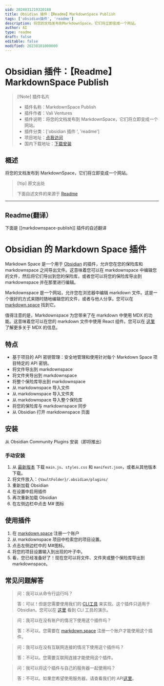 ```yaml
---
uid: 2024031219320188
title: Obsidian 插件：【Readme】MarkdownSpace Publish
tags: ['obsidian插件', 'readme']
description: 将您的文档发布到MarkdownSpace，它们将立即变成一个网站。
author: AI
type: readme
draft: false
editable: false
modified: 20230101000000
---
```


# Obsidian 插件：【Readme】MarkdownSpace Publish

> [!Note] 插件名片
> - 插件名称：MarkdownSpace Publish
> - 插件作者：Vali Ventures
> - 插件说明：将您的文档发布到 MarkdownSpace，它们将立即变成一个网站。
> - 插件分类：['obsidian 插件 ', 'readme']
> - 项目地址：[点我访问](https://github.com/markdown-space/markdownspace-obsidian-plugin)
> - 国内下载地址：[下载安装](https://pkmer.cn/products/plugin/pluginMarket/?markdownspace-publish)

## 概述

将您的文档发布到 MarkdownSpace，它们将立即变成一个网站。

> [!tip] 原文出处
>
>下面自述文件的来源于 [Readme](https://ghproxy.net/https://raw.githubusercontent.com/markdown-space/markdownspace-obsidian-plugin/main/README.md)

---

## Readme(翻译）

下面是 [[markdownspace-publish]] 插件的自述翻译

# Obsidian 的 Markdown Space 插件

Markdown Space 是一个用于 [Obsidian](https://obsidian.md) 的插件，允许您在您的保险库和 markdownspace 之间导出文件。这意味着您可以在 markdownspace 中编辑您的文件，然后将它们导出到您的保险库，或者您可以将您的保险库导出到 markdownspace 并在那里进行编辑。

Markdownspace 是一个网站，允许您在浏览器中编辑 markdown 文件。这是一个很好的方式来随时随地编辑您的文件，或者与他人分享。您可以在 [markdown.space](https://markdown.space) 找到它。

值得注意的是，Markdownspace 为您带来了在 markdown 中使用 MDX 的功能。这意味着您可以在您的 markdown 文件中使用 React 组件。您可以在 [这里](https://mdxjs.com/) 了解更多关于 MDX 的信息。

## 特点

- 基于项目的 API 密钥管理：安全地管理和使用针对每个 Markdown Space 项目特定的 API 密钥。
- 将文件导出到 markdownspace
- 将文件夹导出到 markdownspace
- 将整个保险库导出到 markdownspace
- 从 markdownspace 导入文件
- 从 markdownspace 导入文件夹
- 从 markdownspace 导入整个保险库
- 将您的保险库与 markdownspace 同步
- 从 Obsidian 打开 markdownspace 页面

## 安装

从 Obsidian Community Plugins 安装（即将推出）

### 手动安装

1. 从 [最新版本](https://github.com/markdown-space/markdownspace-obsidian-plugin/releases/latest) 下载 `main.js`、`styles.css` 和 `manifest.json`，或者从其他版本下载。
2. 将文件放入：`{VaultFolder}/.obsidian/plugins/`
3. 重新加载 Obsidian
4. 在设置中启用插件
5. 再次重新加载 Obsidian
6. 在左侧边栏中点击 M# 图标

## 使用插件

1. 在 [markdown.space](https://markdown.space) 注册一个账户
2. 从 markdownspace 项目中检索您的项目设置。
3. 点击左侧边栏中的 M#图标。
4. 将您的项目设置输入到出现的叶子中。
5. 看，您已经准备好了！现在您可以将文件、文件夹或整个保险库导出到 markdownspace。

## 常见问题解答

> 问：我可以从命令行运行吗？
>
> 答：可以！但是您需要使用我们的 [CLI工具](https://www.npmjs.com/package/@markdownspace/cli) 来实现。这个插件只适用于 Obsidian。您可以在 [这里](https://github.com/markdown-space/demo-auto-publish) 看到 CLI 工具的演示。

> 问：我可以在没有账户的情况下使用这个插件吗？
>
> 答：不可以。您需要在 [markdown.space](https://markdown.space) 注册一个账户才能使用这个插件。

> 问：我可以在没有互联网连接的情况下使用这个插件吗？
>
> 答：不可以。您需要互联网连接才能使用这个插件。

> 问：我可以将这个插件与自己的服务器一起使用吗？
>
> 答：不可以。如果您希望使用服务器，请查看我们的 API[这里](https://www.npmjs.com/package/@markdownspace/api)。